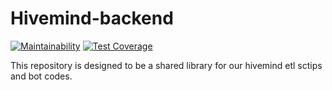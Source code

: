 # Hivemind-backend

[![Maintainability](https://api.codeclimate.com/v1/badges/1f01c7faab6d09fa3a83/maintainability)](https://codeclimate.com/github/TogetherCrew/hivemind-backend/maintainability)
[![Test Coverage](https://api.codeclimate.com/v1/badges/1f01c7faab6d09fa3a83/test_coverage)](https://codeclimate.com/github/TogetherCrew/hivemind-backend/test_coverage)

This repository is designed to be a shared library for our hivemind etl sctips and bot codes.
